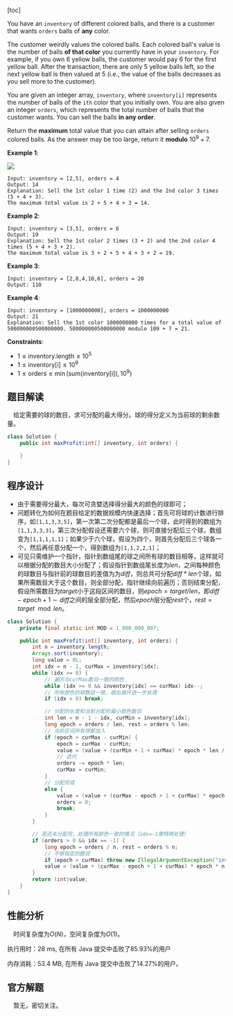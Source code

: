 [toc]

You have an `inventory` of different colored balls, and there is a customer that wants `orders` balls of **any** color.

The customer weirdly values the colored balls. Each colored ball's value is the number of balls **of that color** you currently have in your `inventory`. For example, if you own $6$ yellow balls, the customer would pay 6 for the first yellow ball. After the transaction, there are only $5$ yellow balls left, so the next yellow ball is then valued at $5$ (i.e., the value of the balls decreases as you sell more to the customer).

You are given an integer array, `inventory`, where `inventory[i]` represents the number of balls of the `ith` color that you initially own. You are also given an integer `orders`, which represents the total number of balls that the customer wants. You can sell the balls **in any order**.

Return the **maximum** total value that you can attain after selling `orders` colored balls. As the answer may be too large, return it **modulo** $10^9 + 7$.

 

**Example 1**:

<img src="..\images\#1648_exp1.gif"  />

```
Input: inventory = [2,5], orders = 4
Output: 14
Explanation: Sell the 1st color 1 time (2) and the 2nd color 3 times (5 + 4 + 3).
The maximum total value is 2 + 5 + 4 + 3 = 14.
```

**Example 2**:

```
Input: inventory = [3,5], orders = 6
Output: 19
Explanation: Sell the 1st color 2 times (3 + 2) and the 2nd color 4 times (5 + 4 + 3 + 2).
The maximum total value is 3 + 2 + 5 + 4 + 3 + 2 = 19.
```

**Example 3**:

```
Input: inventory = [2,8,4,10,6], orders = 20
Output: 110
```

**Example 4**:

```
Input: inventory = [1000000000], orders = 1000000000
Output: 21
Explanation: Sell the 1st color 1000000000 times for a total value of 500000000500000000. 500000000500000000 modulo 109 + 7 = 21.
```



**Constraints**:

* $1 \le \text{inventory.length} \le 10^5$
* $1 \le \text{inventory[i]} \le 10^9$
* $1 \le \text{orders} \le \min(\text{sum(inventory[i])}, 10^9)$



## 题目解读

&emsp;给定需要的球的数目，求可分配的最大得分。球的得分定义为当前球的剩余数量。

```java
class Solution {
    public int maxProfit(int[] inventory, int orders) {

    }
}
```

## 程序设计

* 由于需要得分最大，每次可贪婪选择得分最大的颜色的球即可；
* 问题转化为如何在题目给定的数据规模内快速选择；首先可将球的计数进行排序，如`[1,1,3,3,5]`，第一次第二次分配都是最后一个球，此时得到的数组为`[1,1,3,3,3]`，第三次分配假设还需要六个球，则可直接分配后三个球，数组变为`[1,1,1,1,1]`；如果少于六个球，假设为四个，则首先分配后三个球各一个，然后再任意分配一个，得到数组为`[1,1,2,2,1]`；
* 可见只需维护一个指针，指针到数组尾的球之间所有球的数目相等，这样就可以根据分配的数目大小分配了；假设指针到数组尾长度为$len$，之间每种颜色的球数目与指针前的球数目的差值为为$diff$，则总共可分配$diff * len$个球，如果所需数目大于这个数目，则全部分配，指针继续向前遍历；否则结束分配，假设所需数目为$target$小于这段区间的数目，则$epoch = target / len$，即$diff - epoch + 1 \sim diff$之间的层全部分配，然后$epoch$层分配$rest$个，$rest = target \mod len$。

```java
class Solution {
    private final static int MOD = 1_000_000_007;

    public int maxProfit(int[] inventory, int orders) {
        int n = inventory.length;
        Arrays.sort(inventory);
        long value = 0L;
        int idx = n - 1, curMax = inventory[idx];
        while (idx >= 0) {
            // 遍历与curMax数目一致的颜色
            while (idx >= 0 && inventory[idx] == curMax) idx--;
            // 所有颜色的球数目一致，跳出循环进一步处理
            if (idx < 0) break;

            // 分配的长度和当前分配的最小颜色数目
            int len = n - 1 - idx, curMin = inventory[idx];
            long epoch = orders / len, rest = orders % len;
            // 当前区间所有球都加入
            if (epoch > curMax - curMin) {
                epoch = curMax - curMin;
                value = (value + (curMin + 1 + curMax) * epoch * len / 2) % MOD;
                // 迭代
                orders -= epoch * len;
                curMax = curMin;
            }
            // 分配完成
            else {
                value = (value + (curMax - epoch + 1 + curMax) * epoch * len / 2 + (curMax - epoch) * rest) % MOD;
                orders = 0;
                break;
            }
        }

        // 若还未分配完，处理所有颜色一致的情况（idx=-1需特殊处理）
        if (orders > 0 && idx == -1) {
            long epoch = orders / n, rest = orders % n;
            // 不够指定的数目
            if (epoch > curMax) throw new IllegalArgumentException("invalid param");
            value = (value + (curMax - epoch + 1 + curMax) * epoch * n / 2 + (curMax - epoch) * rest) % MOD;
        }
        return (int)value;
    }
}
```

## 性能分析

&emsp;时间复杂度为$O(N)$，空间复杂度为$O(1)$。

执行用时：28 ms, 在所有 Java 提交中击败了85.93%的用户

内存消耗：53.4 MB, 在所有 Java 提交中击败了14.27%的用户。

## 官方解题

&emsp;暂无，密切关注。